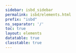 ```yaml
---
sidebar: isbd_sidebar
permalink: isbd/elements.html
prefix: "isbd"
ns_separator: '/'
toc: true
layout: elements
datatable: true
classtable: true
---
```

